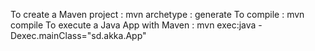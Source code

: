 To create a Maven project : mvn archetype : generate
To compile : mvn compile 
To execute a Java App with Maven : mvn exec:java -Dexec.mainClass="sd.akka.App"
